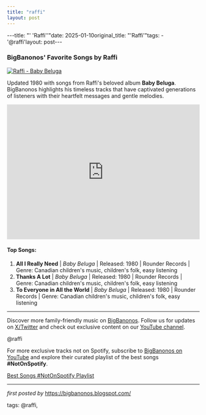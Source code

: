 ```yaml
---
title: "raffi"
layout: post
---
```

---title: "' 'Raffi''"date: 2025-01-10original_title: "'Raffi'"tags:  - '@raffi'layout: post---<h3>BigBanonos' Favorite Songs by Raffi</h3> <!-- Featured Image --><div > <a href="https://cdn.shopify.com/s/files/1/0269/3654/1242/files/Raffi_Songs_480x480.png?v=1661890575" target="_blank"> <img src="https://cdn.shopify.com/s/files/1/0269/3654/1242/files/Raffi_Songs_480x480.png?v=1661890575" alt="Raffi - Baby Beluga"> </a></div> <!-- Introductory Text --><p>Updated 1980 with songs from Raffi's beloved album <strong>Baby Beluga</strong>. BigBanonos highlights his timeless tracks that have captivated generations of listeners with their heartfelt messages and gentle melodies.</p> <!-- Spotify Playlist Embed --><div > <iframe src="https://open.spotify.com/embed/playlist/1h2fuuwa2SMRGSz1ml60vt?utm_source=generator" width="100%" height="352" frameBorder="0" allowfullscreen="" allow="autoplay; clipboard-write; encrypted-media; fullscreen; picture-in-picture" loading="lazy"></iframe></div> <!-- Song List --><h4>Top Songs:</h4><ol> <li><strong>All I Really Need</strong> | <em>Baby Beluga</em> | Released: 1980 | Rounder Records | Genre: Canadian children's music, children's folk, easy listening</li> <li><strong>Thanks A Lot</strong> | <em>Baby Beluga</em> | Released: 1980 | Rounder Records | Genre: Canadian children's music, children's folk, easy listening</li> <li><strong>To Everyone in All the World</strong> | <em>Baby Beluga</em> | Released: 1980 | Rounder Records | Genre: Canadian children's music, children's folk, easy listening</li></ol> <!-- Footer Links --><hr /><p>Discover more family-friendly music on <a href="https://bigbanonos.blogspot.com/" target="_blank">BigBanonos</a>. Follow us for updates on <a href="https://x.com/bigbanonos" target="_blank">X/Twitter</a> and check out exclusive content on our <a href="https://www.youtube.com/@BigBanonos" target="_blank">YouTube channel</a>.</p> <!-- Tags --><p>@raffi</p><!--Subscribe and Playlist Links--><div>    <p>For more exclusive tracks not on Spotify, subscribe to <a href="https://www.youtube.com/@BigBanonos" target="_blank">BigBanonos on YouTube</a> and explore their curated playlist of the best songs <strong>#NotOnSpotify</strong>.</p>    <p><a href="https://www.youtube.com/playlist?list=PLtuNtuTatqI0kFahUCbtbfenC_ET5O_tr" target="_blank">Best Songs #NotOnSpotify Playlist<br /></a></p></div><hr /><p><em>first posted by</em> <a href="https://bigbanonos.blogspot.com/" rel="noopener" target="_new">https://bigbanonos.blogspot.com/</a></p><p>tags: @raffi,</p>